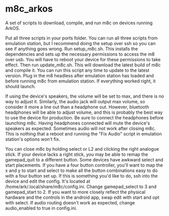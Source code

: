 # m8c_arkos
A set of scripts to download, compile, and run m8c on devices running ArkOS.

Put all three scripts in your ports folder. You can run all three scripts from emulation station, but I recommend doing the setup over ssh so you can see if anything goes wrong. Run setup_m8c.sh. This installs the dependencies and sets up the necessary permissions to access the m8 over usb. You will have to reboot your device for these permissions to take effect. Then run update_m8c.sh. This will download the latest build of m8c and compile it. You can run this script any time to update to the latest version. Plug in the m8 headless after emulation station has loaded and before running m8c from emulation station. If everything worked right, it should launch.

If using the device's speakers, the volume will be set to max, and there is no way to adjust it. Similarly, the audio jack will output max volume, so consider it more a line out than a headphone out. However, bluetooth headphones will be able to adjust volume, and this is probably the best way to use the device for production. Be sure to connect the headphones before launching m8c. Having headphones connected will mute the device's speakers as expected. Sometimes audio will not work after closing m8c. This is nothing that a reboot and running the "Fix Audio" script in emulation station's options won't fix.

You can close m8c by holding select or L2 and clicking the right analogue stick. If your device lacks a right stick, you may be able to remap the gamepad_quit to a different button. Some devices have awkward select and start placements. If you have a four button controller, you'll want to map the x and y to start and select to make all the button combinations easy to do with a four button set up. If this is something you'd like to do, ssh into the device and edit the config. It's located at /home/ark/.local/share/m8c/config.ini. Change gamepad_select to 3 and gamepad_start to 2. If you want to more closely reflect the physical hardware and the controls in the android app, swap edit with start and opt with select. If audio routing doesn't work as expected, change audio_enabled to true in config.ini.
